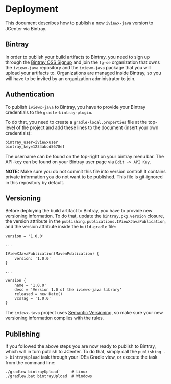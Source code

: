 # Deployment #

This document describes how to publish a new `iviewx-java` version
to JCenter via Bintray.

## Bintray ##

In order to publish your build artifacts to Bintray, you need to sign
up through the [Bintray OSS Signup](https://bintray.com/signup/oss) and
join the `fg-se` organization that owns the `iviewx-java` repository
and the `iviewx-java` package that you will upload your artifacts to.
Organizations are managed inside Bintray, so you will have to be
invited by an organization administrator to join.

## Authentication ##

To publish `iviewx-java` to Bintray, you have to provide your Bintray
credentials to the `gradle-bintray-plugin`.

To do that, you need to create a `gradle-local.properties` file at
the top-level of the project and add these lines to the document
(insert your own credentials):

```
bintray_user=iviewxuser
bintray_key=1234abcd5678ef
```

The username can be found on the top-right on your bintray menu bar.
The API-key can be found on your Bintray user page via `Edit -> API Key`.

**NOTE:** Make sure you do not commit this file into version control! It
          contains private information you do not want to be published.
          This file is git-ignored in this repository by default.

## Versioning ##

Before deploying the build artifact to Bintray, you have to provide new
versioning information. To do that, update the `bintray.pkg.version`
closure, the version attribute in the
`publishing.publications.IViewXJavaPublication`, and the version attribute
inside the `build.gradle` file:

```
version = '1.0.0'

...

IViewXJavaPublication(MavenPublication) {
    version: '1.0.0'
}

...

version {
    name = '1.0.0'
    desc = 'Version 1.0 of the iviewx-java library'
    released = new Date()
    vcsTag = '1.0.0'
}
```

The `iviewx-java` project uses [Semantic Versioning](http://semver.org/),
so make sure your new versioning information complies with the rules.

## Publishing ##

If you followed the above steps you are now ready to publish to Bintray,
which will in turn publish to JCenter. To do that, simply call the
`publishing -> bintrayUpload` task through your IDEs Gradle view, or
execute the task from the command line:

```
./gradlew bintrayUpload`     # Linux
./gradlew.bat bintrayUpload  # Windows
```